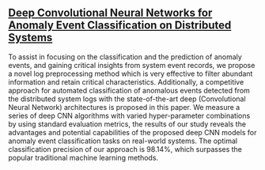 ## [Deep Convolutional Neural Networks for Anomaly Event Classification on Distributed Systems](https://arxiv.org/pdf/1710.09052v1.pdf)

To assist in focusing on the classification and the prediction of anomaly events, and gaining critical insights from system  event  records,  we  propose  a  novel  log  preprocessing method  which  is  very  effective  to  filter  abundant  information and  retain  critical  characteristics.  Additionally,  a  competitive approach  for  automated  classification  of  anomalous  events
detected  from  the  distributed  system  logs  with  the  state-of-the-art  deep  (Convolutional  Neural  Network)  architectures  is proposed  in  this  paper.  We  measure  a  series  of  deep  CNN algorithms with varied hyper-parameter combinations by using
standard evaluation metrics, the results of our study reveals the advantages and potential capabilities of the proposed deep CNN
models  for  anomaly  event  classification  tasks  on  real-world systems.  The  optimal  classification  precision  of  our  approach is  98.14%,  which  surpasses  the  popular  traditional  machine learning  methods.

